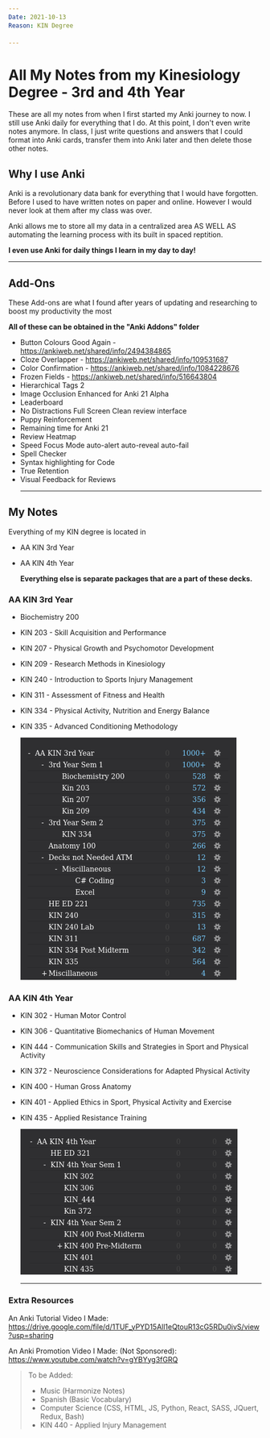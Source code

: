 ```yaml
---
Date: 2021-10-13
Reason: KIN Degree

---
```


# All My Notes from my Kinesiology Degree - 3rd and 4th Year

These are all my notes from when I first started my Anki journey to now. I still use Anki daily for everything that I do. At this point, I don't even write notes anymore. In class, I just write questions and answers that I could format into Anki cards, transfer them into Anki later and then delete those other notes.

## Why I use Anki

Anki is a revolutionary data bank for everything that I would have forgotten. Before I used to have written notes on paper and online. However I would never look at them after my class was over.

Anki allows me to store all my data in a centralized area AS WELL AS automating the learning process with its built in spaced reptition.

**I even use Anki for daily things I learn in my day to day!**

__________________________________

## Add-Ons

These Add-ons are what I found after years of updating and researching to boost my productivity the most

**All of these can be obtained in the "Anki Addons" folder**

- Button Colours Good Again - https://ankiweb.net/shared/info/2494384865
- Cloze Overlapper - https://ankiweb.net/shared/info/109531687
- Color Confirmation - https://ankiweb.net/shared/info/1084228676
- Frozen Fields - https://ankiweb.net/shared/info/516643804
- Hierarchical Tags 2
- Image Occlusion Enhanced for Anki 21 Alpha
- Leaderboard
- No Distractions Full Screen Clean review interface
- Puppy Reinforcement
- Remaining time for Anki 21
- Review Heatmap
- Speed Focus Mode auto-alert auto-reveal auto-fail
- Spell Checker
- Syntax highlighting for Code
- True Retention
- Visual Feedback for Reviews
    __________________________________

## My Notes

Everything of my KIN degree is located in
- AA KIN 3rd Year
- AA KIN 4th Year

    **Everything else is separate packages that are a part of these decks.**

### AA KIN 3rd Year

- Biochemistry 200
- KIN 203 - Skill Acquisition and Performance
- KIN 207 - Physical Growth and Psychomotor Development
- KIN 209 - Research Methods in Kinesiology
- KIN 240 - Introduction to Sports Injury Management
- KIN 311 - Assessment of Fitness and Health
- KIN 334 - Physical Activity, Nutrition and Energy Balance
- KIN 335 - Advanced Conditioning Methodology

    ![Anki Tree for KIN 3rd Year](screenshots/AAKIN_Year_3.png)

### AA KIN 4th Year

- KIN 302 - Human Motor Control
- KIN 306 - Quantitative Biomechanics of Human Movement
- KIN 444 - Communication Skills and Strategies in Sport and Physical Activity
- KIN 372 - Neuroscience Considerations for Adapted Physical Activity
- KIN 400 - Human Gross Anatomy
- KIN 401 - Applied Ethics in Sport, Physical Activity and Exercise
- KIN 435 - Applied Resistance Training

    ![Anki Tree for KIN 4th Year](screenshots/AAKIN_Year_4.png)

    __________________________________

### Extra Resources

An Anki Tutorial Video I Made: https://drive.google.com/file/d/1TUF_yPYD15All1eQtouR13cG5RDu0ivS/view?usp=sharing

An Anki Promotion Video I Made: (Not Sponsored): https://www.youtube.com/watch?v=gYBYyg3fGRQ


> To be Added:
> - Music (Harmonize Notes)
> - Spanish (Basic Vocabulary)
> - Computer Science (CSS, HTML, JS, Python, React, SASS, JQuert, Redux, Bash)
> - KIN 440 - Applied Injury Management








